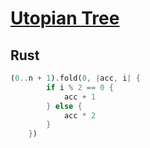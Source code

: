 # [Utopian Tree](https://www.hackerrank.com/challenges/utopian-tree/problem)

## Rust

```rust
(0..n + 1).fold(0, |acc, i| {
        if i % 2 == 0 {
            acc + 1
        } else {
            acc * 2
        }
    })
```
